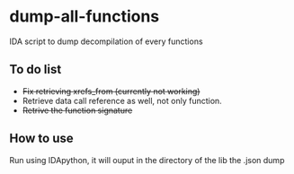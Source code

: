 # dump-all-functions
IDA script to dump decompilation of every functions

## To do list
- ~~Fix retrieving xrefs_from (currently not working)~~
- Retrieve data call reference as well, not only function.
- ~~Retrive the function signature~~

## How to use
Run using IDApython, it will ouput in the directory of the lib the .json dump
